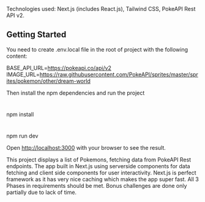 Technologies used: Next.js (includes React.js), Tailwind CSS, PokeAPI Rest API v2.

## Getting Started

You need to create .env.local file in the root of project with the following content:

BASE_API_URL=https://pokeapi.co/api/v2
IMAGE_URL=https://raw.githubusercontent.com/PokeAPI/sprites/master/sprites/pokemon/other/dream-world

Then install the npm dependencies and run the project
#
npm install
#
npm run dev

Open [http://localhost:3000](http://localhost:3000) with your browser to see the result.

This project displays a list of Pokemons, fetching data from PokeAPI Rest endpoints.
The app built in Next.js using serverside components for data fetching and client side components for user interactivity. Next.js is perfect framework as it has very nice caching which makes the app super fast. All 3 Phases in requirements should be met. Bonus challenges are done only partially due to lack of time.
